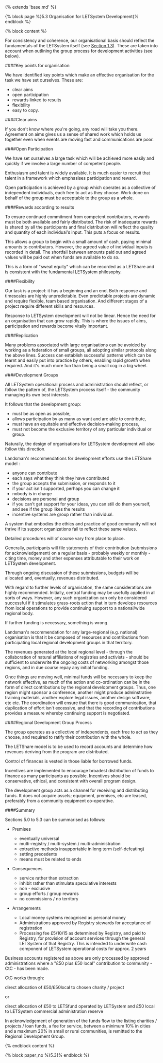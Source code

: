 {% extends 'base.md' %}

{% block page %}5.3 Organisation for LETSystem Development{% endblock %}

{% block content %}

 
For consistency and coherence, our organisational basis should reflect the 
fundamentals of the LETSystem itself (see [Section 1.3](1.3.html)). These are taken 
into account when outlining the group process for development activities 
(see below).

####Key points for organisation

We have identified key points which make an effective organisation for 
the task we have set ourselves. These are:

* clear aims
* open participation
* rewards linked to results
* flexibility
* easy to copy.

####Clear aims

If you don't know where you're going, any road will take you there. 
Agreement on aims gives us a sense of shared work which holds us 
together even when events are moving fast and communications are poor. 

####Open Participation

We have set ourselves a large task which will be achieved more easily and 
quickly if we involve a large number of competent people.

Enthusiasm and talent is widely available. It is much easier to recruit that 
talent in a framework which emphasises participation and reward.

Open participation is achieved by a group which operates as a collective 
of independent individuals, each free to act as they choose. Work done on 
behalf of the group must be acceptable to the group as a whole.

####Rewards according to results

To ensure continued commitment from competent contributors, rewards 
must be both available and fairly distributed. The risk of inadequate 
rewards is shared by all the participants and final distribution will reflect 
the quality and quantity of each individual's input. This puts a focus on 
results.

This allows a group to begin with a small amount of cash, paying minimal 
amounts to contributors. However, the agreed value of individual inputs is 
recorded in detail. The shortfall between amounts paid out and agreed 
values will be paid out when funds are available to do so.

This is a form of "sweat equity" which can be recorded as a LETShare and 
is consistent with the fundamental LETSystem philosophy.

####Flexibility

Our task is a project: it has a beginning and an end. Both response and 
timescales are highly unpredictable. Even predictable projects are dynamic 
and require flexible, team based organisation. And different stages of a 
project require different skills and resources.

Response to LETSystem development will not be linear. Hence the need 
for an organisation that can grow rapidly. This is where the issues of aims, 
participation and rewards become vitally important.

####Replication

Many problems associated with large organisations can be avoided by 
working as a federation of small groups, all adopting similar protocols 
along the above lines. Success can establish successful patterns which can 
be learnt and easily put into practice by others, enabling rapid growth 
when required. And it's much more fun than being a small cog in a big 
wheel.

####Development Groups

All LETSystem operational process and administration should reflect, or 
follow the pattern of, the LETSystem process itself - the community 
managing its own best interests.

It follows that the development group:

* must be as open as possible,
* allows participation by as many as want and are able to 
contribute,
* must have an equitable and effective decision-making process,
* must not become the exclusive territory of any particular 
individual or group.

Naturally, the design of organisations for LETSystem development will 
also follow this direction.

Landsman's recommendations for development efforts use the LETShare 
model :

* anyone can contribute
* each says what they think they have contributed
* the group accepts the submission, or responds to it
* if your act isn't supported, perhaps you can change it
* nobody is in charge
* decisions are personal and group
* if you can't get support for your ideas, you can still do them yourself, 
and see if the group likes the results
* incentive systems are group rather than individual.

A system that embodies the ethics and practice of good community will 
not thrive if its support organizations fail to reflect these same values.

Detailed procedures will of course vary from place to place.

Generally, participants will file statements of their contribution 
(submissions for acknowledgement) on a regular basis - probably weekly 
or monthly - citing time, money and other expenses attributable to their 
work on LETSystem development.

Through ongoing discussion of these submissions, budgets will be 
allocated and, eventually, revenues distributed.

With regard to further levels of organisation, the same considerations are 
highly recommended. Initially, central funding may be usefully applied in 
all sorts of ways. However, any such organization can only be considered 
successful if it stimulates grass-roots action that in turn develops resources 
from local operations to provide continuing support to a national/wide 
regional body.

If further funding is necessary, something is wrong.

Landsman's recommendation for any large-regional (e.g. national) 
organisation is that it be composed of resources and contributions from 
participating local regional development groups in that territory.

The revenues generated at the local regional level - through the 
collaboration of natural affiliations of registries and activists - should be 
sufficient to underwrite the ongoing costs of networking amongst those 
regions, and in due course repay any initial funding.

Once things are moving well, minimal funds will be necessary to keep the 
network effective, as much of the action and co-ordination can be in the 
form of direct contributions by the regional development groups. Thus, 
one region might sponsor a conference, another might produce 
adminstrative training materials, another explore legal issues, another 
design software, etc etc.  The coordination will ensure that there is good 
communication, that duplication of effort isn't excessive, and that the 
recording of contributions provides a measure whereby continuing support 
is negotiated.

####Regional Development Group Process

The group operates as a collective of independents, each free to act as 
they choose, and required to ratify their contribution with the whole.

The LETShare model is to be used to record accounts and determine  how 
revenues deriving from the program are distributed. 

Control of finances is vested in those liable for borrowed funds.

Incentives are implemented to encourage broadest distribution of funds to 
finance as many participants as possible. Incentives should be 
conservative, ethical, and consistent with overall program design. 

The development group acts as a channel for receiving and distributing 
funds.  It does not acquire assets; equipment, premises, etc are leased, 
preferably from a community equipment co-operative.

####Summary

Sections 5.0 to 5.3 can be summarised as follows:


* Premises
  * eventually universal
  * multi-registry / multi-system / multi-administration 
  * extractive methods insupportable in long term (self-defeating)
  * setting precedents
  * means must be related to ends


* Consequences

  * service rather than extraction
  * inhibit rather than stimulate speculative interests
  * non - exclusive
  * group efforts / group rewards
  * no commissions / no territory


* Arrangements

  * Local money systems recognised as personal money
  * Administrations approved by Registry stewards for acceptance of 
registration 
  * Processing fee £5/10/15 as determined by Registry, and paid to 
Registry, for provision of account services through the general 
LETSystem of that Registry. This is intended to underwrite cash 
component of LETSystem operational costs for approx. 2 years 

Business accounts registered as above are only processed by approved 
administrations where a "£50 plus £50 local" contribution to community - 
CtC - has been made. 

CtC works through:

direct allocation of £50/£50local to chosen charity / project

or

direct allocation of £50 to LETSfund operated by LETSystem 
and £50 local to LETSystem commercial administration reserve 

In acknowledgement of generation of the funds flow to the listing charities 
/ projects / loan funds, a fee for service, between a minimum 10% in cities 
and a maximum 20% in small or rural communities, is remitted to the 
Regional Development Group.


{% endblock content %}

{% block paper_no %}5.3{% endblock %}

